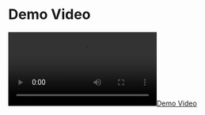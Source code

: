 # Demo Video

[![Demo Video](src/assets/Videos/CSSAngular%20and%201%20more%20page%20-%20Personal%20-%20Microsoft%E2%80%8B%20Edge%202023-04-13%2015-44-35.mp4)](https://github.com/omar456-asc/Angular_Labs/raw/main/Lab2/Task/src/assets/Videos/CSSAngular%20and%201%20more%20page%20-%20Personal%20-%20Microsoft%E2%80%8B%20Edge%202023-04-13%2015-44-35.mp4)

